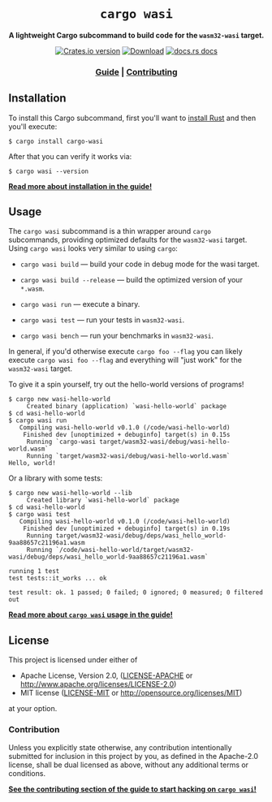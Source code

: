 <div align="center">
  <h1><code>cargo wasi</code></h1>

  <p>
    <strong>A lightweight Cargo subcommand to build code for the <code>wasm32-wasi</code> target.</strong>
  </p>

  <p>
    <a href="https://crates.io/crates/cargo-wasi"><img src="https://img.shields.io/crates/v/cargo-wasi.svg?style=flat-square" alt="Crates.io version" /></a>
    <a href="https://crates.io/crates/cargo-wasi"><img src="https://img.shields.io/crates/d/cargo-wasi.svg?style=flat-square" alt="Download" /></a>
    <a href="https://alexcrichton.github.io/cargo-wasi/"><img src="https://img.shields.io/badge/docs-latest-blue.svg?style=flat-square" alt="docs.rs docs" /></a>
  </p>

  <h3>
    <a href="https://alexcrichton.github.io/cargo-wasi/">Guide</a>
    <span> | </span>
    <a href="https://alexcrichton.github.io/cargo-wasi/contributing.html">Contributing</a>
  </h3>
</div>

## Installation

To install this Cargo subcommand, first you'll want to [install
Rust](https://www.rust-lang.org/tools/install) and then you'll execute:

```
$ cargo install cargo-wasi
```

After that you can verify it works via:

```
$ cargo wasi --version
```

[**Read more about installation in the
guide!**](https://alexcrichton.github.io/cargo-wasi/install.html)

## Usage

The `cargo wasi` subcommand is a thin wrapper around `cargo` subcommands,
providing optimized defaults for the `wasm32-wasi` target. Using `cargo wasi`
looks very similar to using `cargo`:

* `cargo wasi build` — build your code in debug mode for the wasi target.

* `cargo wasi build --release` — build the optimized version of your `*.wasm`.

* `cargo wasi run` — execute a binary.

* `cargo wasi test` — run your tests in `wasm32-wasi`.

* `cargo wasi bench` — run your benchmarks in `wasm32-wasi`.

In general, if you'd otherwise execute `cargo foo --flag` you can likely execute
`cargo wasi foo --flag` and everything will "just work" for the `wasm32-wasi`
target.

To give it a spin yourself, try out the hello-world versions of programs!

```
$ cargo new wasi-hello-world
     Created binary (application) `wasi-hello-world` package
$ cd wasi-hello-world
$ cargo wasi run
   Compiling wasi-hello-world v0.1.0 (/code/wasi-hello-world)
    Finished dev [unoptimized + debuginfo] target(s) in 0.15s
     Running `cargo-wasi target/wasm32-wasi/debug/wasi-hello-world.wasm`
     Running `target/wasm32-wasi/debug/wasi-hello-world.wasm`
Hello, world!
```

Or a library with some tests:

```
$ cargo new wasi-hello-world --lib
     Created library `wasi-hello-world` package
$ cd wasi-hello-world
$ cargo wasi test
   Compiling wasi-hello-world v0.1.0 (/code/wasi-hello-world)
    Finished dev [unoptimized + debuginfo] target(s) in 0.19s
     Running target/wasm32-wasi/debug/deps/wasi_hello_world-9aa88657c21196a1.wasm
     Running `/code/wasi-hello-world/target/wasm32-wasi/debug/deps/wasi_hello_world-9aa88657c21196a1.wasm`

running 1 test
test tests::it_works ... ok

test result: ok. 1 passed; 0 failed; 0 ignored; 0 measured; 0 filtered out
```

[**Read more about `cargo wasi` usage in the
guide!**](https://alexcrichton.github.io/cargo-wasi/cli-usage.html)

## License

This project is licensed under either of

 * Apache License, Version 2.0, ([LICENSE-APACHE](LICENSE-APACHE) or
   http://www.apache.org/licenses/LICENSE-2.0)
 * MIT license ([LICENSE-MIT](LICENSE-MIT) or
   http://opensource.org/licenses/MIT)

at your option.

### Contribution

Unless you explicitly state otherwise, any contribution intentionally submitted
for inclusion in this project by you, as defined in the Apache-2.0 license,
shall be dual licensed as above, without any additional terms or conditions.

[**See the contributing section of the guide to start hacking on `cargo
wasi`!**](https://alexcrichton.github.io/cargo-wasi/contributing.html)
